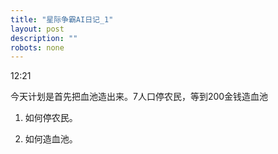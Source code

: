 ```yaml
---
title: "星际争霸AI日记_1"
layout: post
description: ""
robots: none
---
```


12:21 

今天计划是首先把血池造出来。7人口停农民，等到200金钱造血池

1. 如何停农民。

2. 如何造血池。